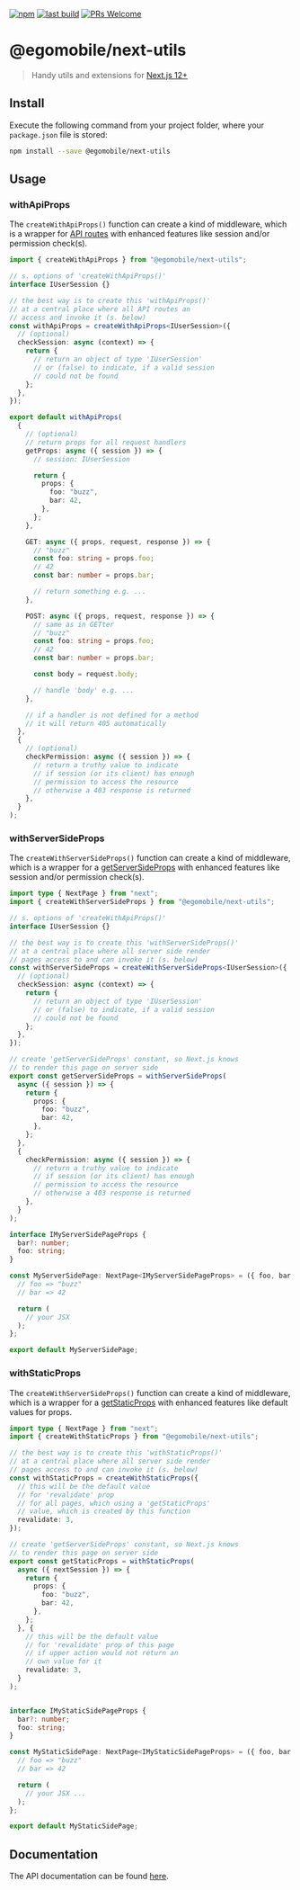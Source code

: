 [![npm](https://img.shields.io/npm/v/@egomobile/next-utils.svg)](https://www.npmjs.com/package/@egomobile/next-utils)
[![last build](https://img.shields.io/github/workflow/status/egomobile/next-utils/Publish)](https://github.com/egomobile/next-utils/actions?query=workflow%3APublish)
[![PRs Welcome](https://img.shields.io/badge/PRs-welcome-brightgreen.svg?style=flat-square)](https://github.com/egomobile/next-utils/pulls)

# @egomobile/next-utils

> Handy utils and extensions for [Next.js 12+](https://nextjs.org/)

## Install

Execute the following command from your project folder, where your `package.json` file is stored:

```bash
npm install --save @egomobile/next-utils
```

## Usage

### withApiProps

The `createWithApiProps()` function can create a kind of middleware, which is a wrapper for [API routes](https://nextjs.org/docs/api-routes/introduction) with enhanced features like session and/or permission check(s).

```typescript
import { createWithApiProps } from "@egomobile/next-utils";

// s. options of 'createWithApiProps()'
interface IUserSession {}

// the best way is to create this 'withApiProps()'
// at a central place where all API routes an
// access and invoke it (s. below)
const withApiProps = createWithApiProps<IUserSession>({
  // (optional)
  checkSession: async (context) => {
    return {
      // return an object of type 'IUserSession'
      // or (false) to indicate, if a valid session
      // could not be found
    };
  },
});

export default withApiProps(
  {
    // (optional)
    // return props for all request handlers
    getProps: async ({ session }) => {
      // session: IUserSession

      return {
        props: {
          foo: "buzz",
          bar: 42,
        },
      };
    },

    GET: async ({ props, request, response }) => {
      // "buzz"
      const foo: string = props.foo;
      // 42
      const bar: number = props.bar;

      // return something e.g. ...
    },

    POST: async ({ props, request, response }) => {
      // same as in GETter
      // "buzz"
      const foo: string = props.foo;
      // 42
      const bar: number = props.bar;

      const body = request.body;

      // handle 'body' e.g. ...
    },

    // if a handler is not defined for a method
    // it will return 405 automatically
  },
  {
    // (optional)
    checkPermission: async ({ session }) => {
      // return a truthy value to indicate
      // if session (or its client) has enough
      // permission to access the resource
      // otherwise a 403 response is returned
    },
  }
);
```

### withServerSideProps

The `createWithServerSideProps()` function can create a kind of middleware, which is a wrapper for a [getServerSideProps](https://nextjs.org/docs/basic-features/data-fetching/get-server-side-props) with enhanced features like session and/or permission check(s).

```typescript
import type { NextPage } from "next";
import { createWithServerSideProps } from "@egomobile/next-utils";

// s. options of 'createWithApiProps()'
interface IUserSession {}

// the best way is to create this 'withServerSideProps()'
// at a central place where all server side render
// pages access to and can invoke it (s. below)
const withServerSideProps = createWithServerSideProps<IUserSession>({
  // (optional)
  checkSession: async (context) => {
    return {
      // return an object of type 'IUserSession'
      // or (false) to indicate, if a valid session
      // could not be found
    };
  },
});

// create 'getServerSideProps' constant, so Next.js knows
// to render this page on server side
export const getServerSideProps = withServerSideProps(
  async ({ session }) => {
    return {
      props: {
        foo: "buzz",
        bar: 42,
      },
    };
  },
  {
    checkPermission: async ({ session }) => {
      // return a truthy value to indicate
      // if session (or its client) has enough
      // permission to access the resource
      // otherwise a 403 response is returned
    },
  }
);

interface IMyServerSidePageProps {
  bar?: number;
  foo: string;
}

const MyServerSidePage: NextPage<IMyServerSidePageProps> = ({ foo, bar }) => {
  // foo => "buzz"
  // bar => 42

  return (
    // your JSX
  );
};

export default MyServerSidePage;
```

### withStaticProps

The `createWithServerSideProps()` function can create a kind of middleware, which is a wrapper for a [getStaticProps](https://nextjs.org/docs/basic-features/data-fetching/get-static-props) with enhanced features like default values for props.

```typescript
import type { NextPage } from "next";
import { createWithStaticProps } from "@egomobile/next-utils";

// the best way is to create this 'withStaticProps()'
// at a central place where all server side render
// pages access to and can invoke it (s. below)
const withStaticProps = createWithStaticProps({
  // this will be the default value
  // for 'revalidate' prop
  // for all pages, which using a 'getStaticProps'
  // value, which is created by this function
  revalidate: 3,
});

// create 'getServerSideProps' constant, so Next.js knows
// to render this page on server side
export const getStaticProps = withStaticProps(
  async ({ nextSession }) => {
    return {
      props: {
        foo: "buzz",
        bar: 42,
      },
    };
  }, {
    // this will be the default value
    // for 'revalidate' prop of this page
    // if upper action would not return an
    // own value for it
    revalidate: 3,
  }
);


interface IMyStaticSidePageProps {
  bar?: number;
  foo: string;
}

const MyStaticSidePage: NextPage<IMyStaticSidePageProps> = ({ foo, bar }) => {
  // foo => "buzz"
  // bar => 42

  return (
    // your JSX ...
  );
};

export default MyStaticSidePage;
```

## Documentation

The API documentation can be found [here](https://egomobile.github.io/next-utils/).
